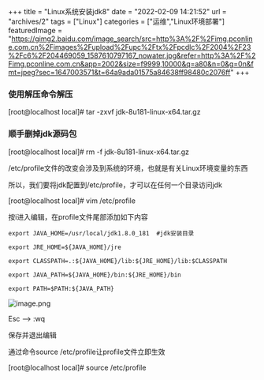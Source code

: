 +++
title = "Linux系统安装jdk8"
date = "2022-02-09 14:21:52"
url = "archives/2"
tags = ["Linux"]
categories = ["运维","Linux环境部署"]
featuredImage = "https://gimg2.baidu.com/image_search/src=http%3A%2F%2Fimg.pconline.com.cn%2Fimages%2Fupload%2Fupc%2Ftx%2Fpcdlc%2F2004%2F23%2Fc6%2F204469059_1587610797167_nowater.jpg&refer=http%3A%2F%2Fimg.pconline.com.cn&app=2002&size=f9999,10000&q=a80&n=0&g=0n&fmt=jpeg?sec=1647003571&t=64a9ada01575a84638ff98480c2076ff"
+++

### 使用解压命令解压 ###

[root@localhost local]# tar -zxvf jdk-8u181-linux-x64.tar.gz

### 顺手删掉jdk源码包 ###

[root@localhost local]# rm -f jdk-8u181-linux-x64.tar.gz


/etc/profile文件的改变会涉及到系统的环境，也就是有关Linux环境变量的东西

所以，我们要将jdk配置到/etc/profile，才可以在任何一个目录访问jdk

[root@localhost local]# vim /etc/profile


按i进入编辑，在profile文件尾部添加如下内容
```
export JAVA_HOME=/usr/local/jdk1.8.0_181  #jdk安装目录
 
export JRE_HOME=${JAVA_HOME}/jre
 
export CLASSPATH=.:${JAVA_HOME}/lib:${JRE_HOME}/lib:$CLASSPATH
 
export JAVA_PATH=${JAVA_HOME}/bin:${JRE_HOME}/bin
 
export PATH=$PATH:${JAVA_PATH}
```

![image.png](https://upload-images.jianshu.io/upload_images/7922277-9e22b27f2d76d7fb.png?imageMogr2/auto-orient/strip%7CimageView2/2/w/1240)

Esc --> :wq

保存并退出编辑

通过命令source /etc/profile让profile文件立即生效

[root@localhost local]# source /etc/profile



